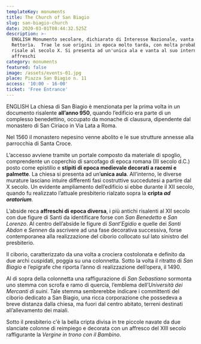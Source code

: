 ```yaml
---
templateKey: monuments
title: The Church of San Biagio
slug: san-biagio-church
date: 2020-03-01T08:44:32.525Z
description: >-
  ENGLISH Monumento secolare, dichiarato di Interesse Nazionale, vanta il titolo di
  Rettorìa.  Trae le sue origini in epoca molto tarda, con molta probabilità
  risale al secolo X. Si presenta ad un'unica ala e vanta al suo interno diversi
  affreschi
category: monuments
featured: false
image: /assets/events-01.jpg
place: Piazza San Biagio n. 11
access: '10:00 - 16-00'
ticket: 'Free Entrance'
---
```

ENGLISH La chiesa di San Biagio è menzionata per la prima volta in un documento risalente **all’anno 950**, quando l’edificio era parte di un complesso benedettino, occupato da monache di clausura, dipendente dal monastero di San Ciriaco in Via Lata a Roma.

Nel 1560 il monastero nepesino venne abolito e le sue strutture annesse alla parrocchia di Santa Croce.

L’accesso avviene tramite un portale composto da materiale di spoglio, comprendente un coperchio di sarcofago di epoca romana (III secolo d.C.) posto come epistilio e **stipiti di epoca medievale decorati a racemi e palmette**. La chiesa si presenta ad un’**unica aula**. All’interno, le diverse murature lasciano intuire differenti fasi costruttive succedutesi a partire dal X secolo. Un evidente ampliamento dell’edificio si ebbe durante il XII secolo, quando fu realizzato l’attuale presbiterio rialzato sopra la **cripta *ad oratorium***.

L’abside reca **affreschi di epoca diversa**, i più antichi risalenti al XII secolo con due figure di Santi da identificare forse con *San Benedetto* e *San Lorenzo*. Al centro dell’abside le figure di *Sant’Egidio* e quelle dei *Santi Abdon* e *Sennen* da ascrivere ad una fase decorativa successiva, forse contemporanea alla realizzazione del ciborio collocato sul lato sinistro del presbiterio.

Il ciborio, caratterizzato da una volta a crociera costolonata e definito da due archi cuspidati, poggia su una colonnetta. Sotto la volta il ritratto di *San Biagio* e l’epigrafe che riporta l’anno di realizzazione dell’opera, il 1490.

Al di sopra della colonnetta una raffigurazione di *San Sebastiano* sormonta uno stemma con scrofa e ramo di quercia, l’emblema dell’*Università dei Mercanti di suini*. Tale stemma sembrerebbe indicare i committenti del ciborio dedicato a San Biagio, una ricca corporazione che possedeva a breve distanza dalla chiesa, ma fuori dal centro abitato, terreni destinati all’allevamento dei maiali.

Sotto il presbiterio c'è la bella cripta divisa in tre piccole navate da due slanciate colonne di reimpiego e decorata con un affresco del XIII secolo raffigurante la *Vergine in trono con il Bambino*.
